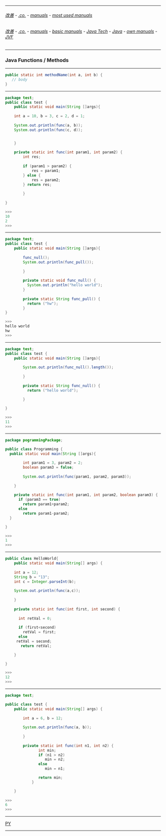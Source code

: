 
---

###### [改善](https://github.com/ttltrk/0C/blob/master/README.MD) - [.co.](https://github.com/ttltrk/PRG/blob/master/CODING.MD) - [manuals](https://github.com/ttltrk/PRG/blob/master/MAN.MD) - [most used manuals](https://github.com/ttltrk/PRG/blob/master/MUM.MD)

###### [改善](https://github.com/ttltrk/0C/blob/master/README.MD) - [.co.](https://github.com/ttltrk/PRG/blob/master/CODING.MD) - [manuals](https://github.com/ttltrk/PRG/blob/master/MAN.MD) - [basic manuals](https://github.com/ttltrk/PRG/blob/master/MANUALS.MD) - [Java Tech](https://github.com/ttltrk/PRG/blob/master/JAVA/DOC/JT/JT.MD) - [Java](https://github.com/ttltrk/PRG/blob/master/JAVA/DOC/OJM/OJM.MD) - [own manuals](https://github.com/ttltrk/PRG/blob/master/JAVA/DOC/OJM/JM/JM.MD) - [JVF](https://github.com/ttltrk/PRG/blob/master/JAVA/DOC/OJM/JVF/JVF.MD)

---

### Java Functions / Methods

---

```java
public static int methodName(int a, int b) {
   // body
}
```

---

```java
package test;
public class test {
    public static void main(String []args){
        
	int a = 10, b = 3, c = 2, d = 1;
		
	System.out.println(func(a, b));  
	System.out.println(func(c, d));    


	}
		
	private static int func(int param1, int param2) {
	    int res;
	      
	    if (param1 > param2) {
	        res = param1; 
	    } else {
	        res = param2; 
	    } return res;
		  
        }
			
}

>>>
10
2
>>>
```

---

```java
package test;
public class test {
    public static void main(String []args){
	    
	    func_null();
	    System.out.println(func_pull());
		    
	    }
		
	    private static void func_null() {
	      System.out.println("hello world");
	    }
	     
	    private static String func_pull() {
	      return ("hw");
	    }
}

>>>
hello world
hw
>>>
```

---

```java
package test;
public class test {
	public static void main(String []args){
		  
	    System.out.println(func_null().length());
			  
	    }
			
	    private static String func_null() {
	      return ("hello world");
			  
	    }

}

>>>
11
>>>
```

---

```java
package pogrammingPackage;

public class Programming {
  public static void main(String []args){
        
		int param1 = 3, param2 = 2;
		boolean param3 = false;
		
		System.out.println(func(param1, param2, param3));
         
    }
	
    private static int func(int param1, int param2, boolean param3) {
	  if (param3 == true)
	    return param1+param2;
	  else
	    return param1-param2;	  
  }

}

>>>
1
>>>
```

---

```java
public class HelloWorld{
    public static void main(String[] args) {
        
    int a = 12;
    String b = "13";
    int c = Integer.parseInt(b);
        
    System.out.println(func(a,c));
        
    }
		
    private static int func(int first, int second) {
		  
      int retVal = 0; 
		  
      if (first<second)
        retVal = first;
      else
	 retVal = second;	      
	   return retVal;

	}

}

>>>
12
>>>
```

---

```java
package test;

public class test {
	public static void main(String[] args) {
		
		int a = 6, b = 12;
		
		System.out.println(func(a, b)); 
		
	    }
		
		private static int func(int n1, int n2) {
			   int min;
			   if (n1 > n2)
			      min = n2;
			   else
			      min = n1;

			   return min; 
			}

	}
	
>>>
6
>>>
```

---

[PY](https://github.com/ttltrk/PRG/blob/master/PY/DOC/PYF/FUN/FUN.MD)

---

